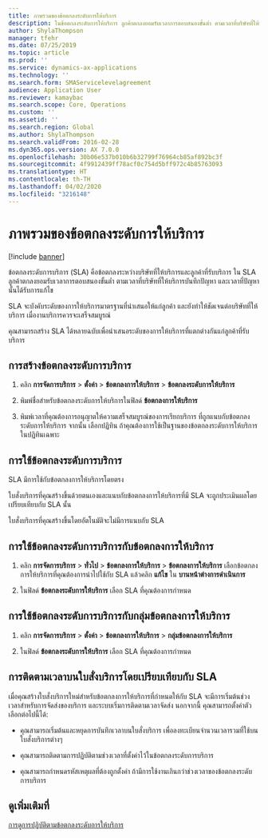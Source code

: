 ```yaml
---
title: ภาพรวมของข้อตกลงระดับการให้บริการ
description: ในข้อตกลงระดับการให้บริการ ลูกค้าตกลงยอมรับเวลาการตอบสนองขั้นต่ำ ตามเวลาที่บริษัทที่ให้บริการบันทึกปัญหา และเวลาที่ปัญหานั้นได้รับการแก้ไข
author: ShylaThompson
manager: tfehr
ms.date: 07/25/2019
ms.topic: article
ms.prod: ''
ms.service: dynamics-ax-applications
ms.technology: ''
ms.search.form: SMAServicelevelagreement
audience: Application User
ms.reviewer: kamaybac
ms.search.scope: Core, Operations
ms.custom: ''
ms.assetid: ''
ms.search.region: Global
ms.author: ShylaThompson
ms.search.validFrom: 2016-02-28
ms.dyn365.ops.version: AX 7.0.0
ms.openlocfilehash: 30b06e537b010b6b32799f76964cb85af892bc3f
ms.sourcegitcommit: 4f9912439ff78acf0c754d5bff972c4b85763093
ms.translationtype: HT
ms.contentlocale: th-TH
ms.lasthandoff: 04/02/2020
ms.locfileid: "3216148"
---
```

# <a name="service-level-agreements-overview"></a>ภาพรวมของข้อตกลงระดับการให้บริการ       

[!include [banner](../includes/banner.md)]


ข้อตกลงระดับการบริการ (SLA) คือข้อตกลงระหว่างบริษัทที่ให้บริการและลูกค้าที่รับบริการ  ใน SLA ลูกค้าตกลงยอมรับเวลาการตอบสนองขั้นต่ำ ตามเวลาที่บริษัทที่ให้บริการบันทึกปัญหา และเวลาที่ปัญหานั้นได้รับการแก้ไข

SLA จะบังคับระดับของการให้บริการมาตรฐานที่นำเสนอให้แก่ลูกค้า และยังทำให้ชัดเจนต่อบริษัทที่ให้บริการ เมื่องานบริการควรจะเสร็จสมบูรณ์

คุณสามารถสร้าง SLA ได้หลายฉบับเพื่อนำเสนอระดับของการให้บริการที่แตกต่างกันแก่ลูกค้าที่รับบริการ

## <a name="create-a-service-level-agreement"></a>การสร้างข้อตกลงระดับการบริการ

1.  คลิก **การจัดการบริการ** \> **ตั้งค่า** \> **ข้อตกลงการให้บริการ** \> **ข้อตกลงระดับการให้บริการ**

2.  พิมพ์ชื่อสำหรับข้อตกลงระดับการให้บริการในฟิลด์ **ข้อตกลงการให้บริการ**

3.  พิมพ์เวลาที่คุณต้องการอนุญาตให้ความเสร็จสมบูรณ์ของการเรียกบริการ ที่ถูกแนบกับข้อตกลงระดับการให้บริการ จากนั้น เลือกปฏิทิน ถ้าคุณต้องการใช้เป็นฐานของข้อตกลงระดับการให้บริการในปฏิทินเฉพาะ

## <a name="apply-a-service-level-agreement"></a>การใช้ข้อตกลงระดับการบริการ

SLA มีการใช้กับข้อตกลงการให้บริการโดยตรง

ใบสั่งบริการที่คุณสร้างขึ้นด้วยตนเองและแนบกับข้อตกลงการให้บริการที่มี SLA จะถูกประเมินผลโดยเปรียบเทียบกับ SLA นั้น

ใบสั่งบริการที่คุณสร้างขึ้นโดยอัตโนมัติจะไม่มีการแนบกับ SLA

## <a name="apply-the-service-level-agreement-to-the-service-agreement"></a>การใช้ข้อตกลงระดับการบริการกับข้อตกลงการให้บริการ

1.  คลิก **การจัดการบริการ** \> **ทั่วไป** \> **ข้อตกลงการให้บริการ** \> **ข้อตกลงการให้บริการ** เลือกข้อตกลงการให้บริการที่คุณต้องการนำไปใช้กับ SLA แล้วคลิก **แก้ไข** ใน **บานหน้าต่างการดำเนินการ**

2.  ในฟิลด์ **ข้อตกลงระดับการให้บริการ** เลือก SLA ที่คุณต้องการกำหนด

## <a name="apply-the-service-level-agreement-to-the-service-agreement-group"></a>การใช้ข้อตกลงระดับการบริการกับกลุ่มข้อตกลงการให้บริการ

1.  คลิก **การจัดการบริการ** \> **ตั้งค่า** \> **ข้อตกลงการให้บริการ** \> **กลุ่มข้อตกลงการให้บริการ**

2.  ในฟิลด์ **ข้อตกลงระดับการให้บริการ** เลือก SLA ที่คุณต้องการกำหนด

## <a name="track-time-on-a-service-order-against-an-sla"></a>การติดตามเวลาบนใบสั่งบริการโดยเปรียบเทียบกับ SLA

เมื่อคุณสร้างใบสั่งบริการใหม่สำหรับข้อตกลงการให้บริการที่กำหนดให้กับ SLA จะมีการเริ่มต้นช่วงเวลาสำหรับการจัดส่งของบริการ และระบบเริ่มการติดตามเวลาจัดส่ง นอกจากนี้ คุณสามารถตั้งค่าตัวเลือกต่อไปนี้ได้:

  - คุณสามารถเริ่มต้นและหยุดการบันทึกเวลาบนใบสั่งบริการ เพื่อลงทะเบียนจำนวนเวลารวมที่ใช้บนใบสั่งบริการต่างๆ

  - คุณสามารถติดตามการปฏิบัติตามช่วงเวลาที่ตั้งค่าไว้ในข้อตกลงระดับการบริการ

  - คุณสามารถกำหนดรหัสเหตุผลที่ต้องถูกตั้งค่า ถ้ามีการใช้งานเกินกว่าช่วงเวลาของข้อตกลงระดับการบริการ

## <a name="see-also"></a>ดูเพิ่มเติมที่

[การดูการปฏิบัติตามข้อตกลงระดับการให้บริการ](view-compliance-with-service-level-agreements.md)

  


